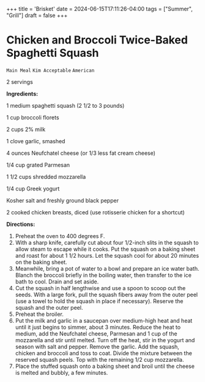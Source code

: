 +++
title = 'Brisket'
date = 2024-06-15T17:11:26-04:00
tags = ["Summer", "Grill"]
draft = false
+++
# Chicken and Broccoli Twice-Baked Spaghetti Squash

`Main Meal` `Kim Acceptable` `American`

2 servings

**Ingredients:**

1 medium spaghetti squash (2 1/2 to 3 pounds)

1 cup broccoli florets 

2 cups 2% milk 

1 clove garlic, smashed 

4 ounces Neufchatel cheese (or 1/3 less fat cream cheese) 

1/4 cup grated Parmesan 

1 1/2 cups shredded mozzarella

1/4 cup Greek yogurt 

Kosher salt and freshly ground black pepper

2 cooked chicken breasts, diced (use rotisserie chicken for a shortcut) 

**Directions:**

1. Preheat the oven to 400 degrees F.
2. With a sharp knife, carefully cut about four 1/2-inch slits in the squash to allow steam to escape while it cooks. Put the squash on a baking sheet and roast for about 1 1/2 hours. Let the squash cool for about 20 minutes on the baking sheet.
3. Meanwhile, bring a pot of water to a bowl and prepare an ice water bath. Blanch the broccoli briefly in the boiling water, then transfer to the ice bath to cool. Drain and set aside.
4. Cut the squash in half lengthwise and use a spoon to scoop out the seeds. With a large fork, pull the squash fibers away from the outer peel (use a towel to hold the squash in place if necessary). Reserve the squash and the outer peel.
5. Preheat the broiler.
6. Put the milk and garlic in a saucepan over medium-high heat and heat until it just begins to simmer, about 3 minutes. Reduce the heat to medium, add the Neufchatel cheese, Parmesan and 1 cup of the mozzarella and stir until melted. Turn off the heat, stir in the yogurt and season with salt and pepper. Remove the garlic. Add the squash, chicken and broccoli and toss to coat. Divide the mixture between the reserved squash peels. Top with the remaining 1/2 cup mozzarella.
7. Place the stuffed squash onto a baking sheet and broil until the cheese is melted and bubbly, a few minutes.

